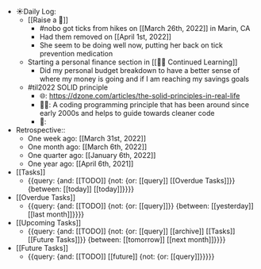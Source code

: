 - ☀️Daily Log:
    - [[Raise a 🐶]]
        - #nobo got ticks from hikes on [[March 26th, 2022]] in Marin, CA
        - Had them removed on [[April 1st, 2022]]
        - She seem to be doing well now, putting her back on tick prevention medication
    - Starting a personal finance section in [[👨‍💻 Continued Learning]]
        - Did my personal budget breakdown to have a better sense of where my money is going and if I am reaching my savings goals
    - #til2022 SOLID principle 
        - 🌐: https://dzone.com/articles/the-solid-principles-in-real-life
        - 💁‍♂️: A coding programming principle that has been around since early 2000s and helps to guide towards cleaner code
        - 🤔: 
- Retrospective::
    - One week ago: [[March 31st, 2022]]
    - One month ago: [[March 6th, 2022]]
    - One quarter ago: [[January 6th, 2022]]
    - One year ago: [[April 6th, 2021]]
- [[Tasks]]
    - {{query: {and: [[TODO]] {not: {or: [[query]] [[Overdue Tasks]]}} {between: [[today]] [[today]]}}}}
- [[Overdue Tasks]]
    - {{query: {and: [[TODO]] {not: {or: [[query]]}} {between: [[yesterday]] [[last month]]}}}}
- [[Upcoming Tasks]]
    - {{query: {and: [[TODO]] {not: {or: [[query]] [[archive]] [[Tasks]] [[Future Tasks]]}} {between: [[tomorrow]] [[next month]]}}}}
- [[Future Tasks]]
    - {{query: {and: [[TODO]] [[future]] {not: {or: [[query]]}}}}}
